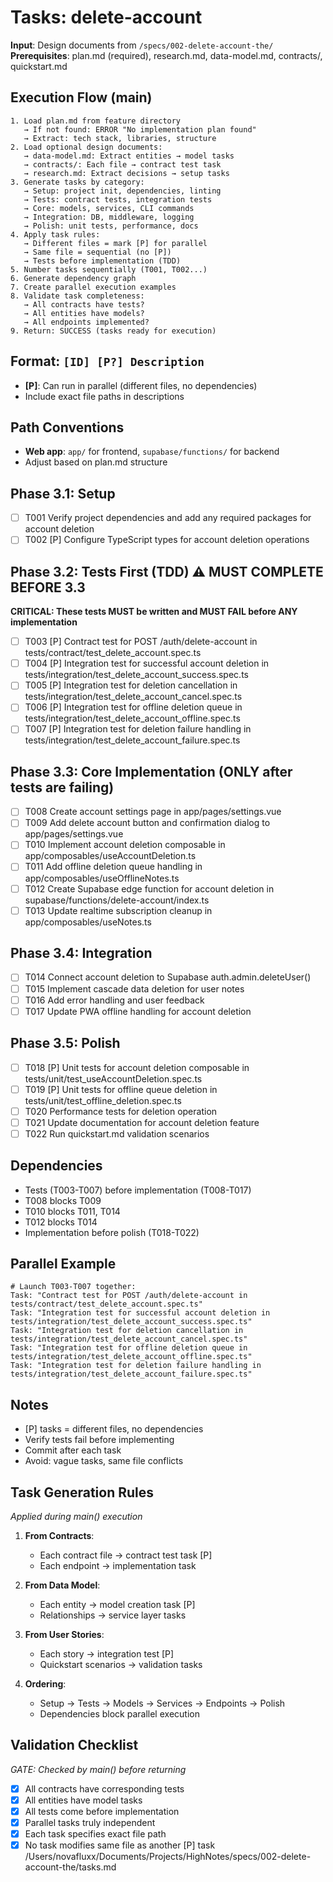 # Tasks: delete-account

**Input**: Design documents from `/specs/002-delete-account-the/`
**Prerequisites**: plan.md (required), research.md, data-model.md, contracts/, quickstart.md

## Execution Flow (main)
```
1. Load plan.md from feature directory
   → If not found: ERROR "No implementation plan found"
   → Extract: tech stack, libraries, structure
2. Load optional design documents:
   → data-model.md: Extract entities → model tasks
   → contracts/: Each file → contract test task
   → research.md: Extract decisions → setup tasks
3. Generate tasks by category:
   → Setup: project init, dependencies, linting
   → Tests: contract tests, integration tests
   → Core: models, services, CLI commands
   → Integration: DB, middleware, logging
   → Polish: unit tests, performance, docs
4. Apply task rules:
   → Different files = mark [P] for parallel
   → Same file = sequential (no [P])
   → Tests before implementation (TDD)
5. Number tasks sequentially (T001, T002...)
6. Generate dependency graph
7. Create parallel execution examples
8. Validate task completeness:
   → All contracts have tests?
   → All entities have models?
   → All endpoints implemented?
9. Return: SUCCESS (tasks ready for execution)
```

## Format: `[ID] [P?] Description`
- **[P]**: Can run in parallel (different files, no dependencies)
- Include exact file paths in descriptions

## Path Conventions
- **Web app**: `app/` for frontend, `supabase/functions/` for backend
- Adjust based on plan.md structure

## Phase 3.1: Setup
- [ ] T001 Verify project dependencies and add any required packages for account deletion
- [ ] T002 [P] Configure TypeScript types for account deletion operations

## Phase 3.2: Tests First (TDD) ⚠️ MUST COMPLETE BEFORE 3.3
**CRITICAL: These tests MUST be written and MUST FAIL before ANY implementation**
- [ ] T003 [P] Contract test for POST /auth/delete-account in tests/contract/test_delete_account.spec.ts
- [ ] T004 [P] Integration test for successful account deletion in tests/integration/test_delete_account_success.spec.ts
- [ ] T005 [P] Integration test for deletion cancellation in tests/integration/test_delete_account_cancel.spec.ts
- [ ] T006 [P] Integration test for offline deletion queue in tests/integration/test_delete_account_offline.spec.ts
- [ ] T007 [P] Integration test for deletion failure handling in tests/integration/test_delete_account_failure.spec.ts

## Phase 3.3: Core Implementation (ONLY after tests are failing)
- [ ] T008 Create account settings page in app/pages/settings.vue
- [ ] T009 Add delete account button and confirmation dialog to app/pages/settings.vue
- [ ] T010 Implement account deletion composable in app/composables/useAccountDeletion.ts
- [ ] T011 Add offline deletion queue handling in app/composables/useOfflineNotes.ts
- [ ] T012 Create Supabase edge function for account deletion in supabase/functions/delete-account/index.ts
- [ ] T013 Update realtime subscription cleanup in app/composables/useNotes.ts

## Phase 3.4: Integration
- [ ] T014 Connect account deletion to Supabase auth.admin.deleteUser()
- [ ] T015 Implement cascade data deletion for user notes
- [ ] T016 Add error handling and user feedback
- [ ] T017 Update PWA offline handling for account deletion

## Phase 3.5: Polish
- [ ] T018 [P] Unit tests for account deletion composable in tests/unit/test_useAccountDeletion.spec.ts
- [ ] T019 [P] Unit tests for offline queue deletion in tests/unit/test_offline_deletion.spec.ts
- [ ] T020 Performance tests for deletion operation
- [ ] T021 Update documentation for account deletion feature
- [ ] T022 Run quickstart.md validation scenarios

## Dependencies
- Tests (T003-T007) before implementation (T008-T017)
- T008 blocks T009
- T010 blocks T011, T014
- T012 blocks T014
- Implementation before polish (T018-T022)

## Parallel Example
```
# Launch T003-T007 together:
Task: "Contract test for POST /auth/delete-account in tests/contract/test_delete_account.spec.ts"
Task: "Integration test for successful account deletion in tests/integration/test_delete_account_success.spec.ts"
Task: "Integration test for deletion cancellation in tests/integration/test_delete_account_cancel.spec.ts"
Task: "Integration test for offline deletion queue in tests/integration/test_delete_account_offline.spec.ts"
Task: "Integration test for deletion failure handling in tests/integration/test_delete_account_failure.spec.ts"
```

## Notes
- [P] tasks = different files, no dependencies
- Verify tests fail before implementing
- Commit after each task
- Avoid: vague tasks, same file conflicts

## Task Generation Rules
*Applied during main() execution*

1. **From Contracts**:
   - Each contract file → contract test task [P]
   - Each endpoint → implementation task
   
2. **From Data Model**:
   - Each entity → model creation task [P]
   - Relationships → service layer tasks
   
3. **From User Stories**:
   - Each story → integration test [P]
   - Quickstart scenarios → validation tasks

4. **Ordering**:
   - Setup → Tests → Models → Services → Endpoints → Polish
   - Dependencies block parallel execution

## Validation Checklist
*GATE: Checked by main() before returning*

- [x] All contracts have corresponding tests
- [x] All entities have model tasks
- [x] All tests come before implementation
- [x] Parallel tasks truly independent
- [x] Each task specifies exact file path
- [x] No task modifies same file as another [P] task</content>
<parameter name="filePath">/Users/novafluxx/Documents/Projects/HighNotes/specs/002-delete-account-the/tasks.md
